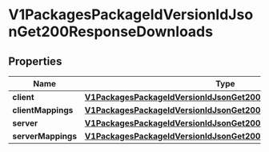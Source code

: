 

# V1PackagesPackageIdVersionIdJsonGet200ResponseDownloads


## Properties

| Name | Type | Description | Notes |
|------------ | ------------- | ------------- | -------------|
|**client** | [**V1PackagesPackageIdVersionIdJsonGet200ResponseDownloadsClient**](V1PackagesPackageIdVersionIdJsonGet200ResponseDownloadsClient.md) |  |  [optional] |
|**clientMappings** | [**V1PackagesPackageIdVersionIdJsonGet200ResponseDownloadsClient**](V1PackagesPackageIdVersionIdJsonGet200ResponseDownloadsClient.md) |  |  [optional] |
|**server** | [**V1PackagesPackageIdVersionIdJsonGet200ResponseDownloadsClient**](V1PackagesPackageIdVersionIdJsonGet200ResponseDownloadsClient.md) |  |  [optional] |
|**serverMappings** | [**V1PackagesPackageIdVersionIdJsonGet200ResponseDownloadsClient**](V1PackagesPackageIdVersionIdJsonGet200ResponseDownloadsClient.md) |  |  [optional] |



